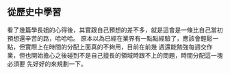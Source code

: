 ## 從歷史中學習

看了幾篇學長姐的心得後，其實跟自己預想的差不多，就是這會是一條比自己當初預想還辛苦的路，哈哈哈。
原本以為已經在業界有一點點經驗了，應該會輕鬆一點，但實際上在時間的分配上面真的不夠用，目前在前幾
週還能勉強每週交作業，但也開始擔心之後碰到不是自己擅長的領域時跟不上的問題，時間分配這一塊必須要
先好好的來規劃一下。

